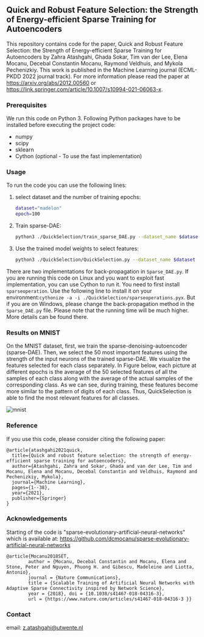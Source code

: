 ## Quick and Robust Feature Selection: the Strength of Energy-efficient Sparse Training for Autoencoders
This repository contains code for the paper, Quick and Robust Feature Selection: the Strength of Energy-efficient Sparse Training for Autoencoders by Zahra Atashgahi, Ghada Sokar, Tim van der Lee, Elena Mocanu, Decebal Constantin Mocanu, Raymond Veldhuis, and Mykola Pechenizkiy.  This work is published in the Machine Learning journal (ECML-PKDD 2022 journal track).
For more information please read the paper at https://arxiv.org/abs/2012.00560 or https://link.springer.com/article/10.1007/s10994-021-06063-x. 

### Prerequisites
We run this code on Python 3. Following Python packages have to be installed before executing the project code:
* numpy
* scipy
* sklearn
* Cython (optional - To use the fast implementation)


### Usage
To run the code you can use the following lines:
1. select dataset and the number of training epochs: 
    ```sh
    dataset="madelon"
    epoch=100
    ```
2. Train sparse-DAE:
    ```sh
    python3 ./QuickSelection/train_sparse_DAE.py --dataset_name $dataset --epoch $epoch
    ```
3. Use the trained model weights to select features:
    ```sh
    python3 ./QuickSelection/QuickSelection.py --dataset_name $dataset
    ```
There are two implementations for back-propagation in ```Sparse_DAE.py```. 
If you are running this code on Linux and you want to exploit fast implementation, you can use Cython to run it. You need to first install ```sparseoperation```. Use the following line to install it on your environment:```cythonize -a -i ./QuickSelection/sparseoperations.pyx```.
But if you are on Windows, please change the back-propagation method in the ```Sparse_DAE.py``` file. Please note that the running time will be much higher. More details can be found there.

### Results on MNIST
On the MNIST dataset, first, we train the sparse-denoising-autoencoder (sparse-DAE). Then, we select the 50 most important features using the strength of the input neurons of the trained sparse-DAE. We visualize the features selected for each class separately. In Figure below, each picture at different epochs is the average of the 50 selected features of all the samples of each class along with the average of the actual samples of the corresponding class. As we can see, during training, these features become more similar to the pattern of digits of each class. Thus, QuickSelection is able to find the most relevant features for all classes.

![mnist](https://github.com/zahraatashgahi/QuickSelection/blob/main/mnist.JPG)

### Reference
If you use this code, please consider citing the following paper:
```
@article{atashgahi2021quick,
  title={Quick and robust feature selection: the strength of energy-efficient sparse training for autoencoders},
  author={Atashgahi, Zahra and Sokar, Ghada and van der Lee, Tim and Mocanu, Elena and Mocanu, Decebal Constantin and Veldhuis, Raymond and Pechenizkiy, Mykola},
  journal={Machine Learning},
  pages={1--38},
  year={2021},
  publisher={Springer}
}

```
### Acknowledgements
Starting of the code is "sparse-evolutionary-artificial-neural-networks" which is available at:
https://github.com/dcmocanu/sparse-evolutionary-artificial-neural-networks
```
@article{Mocanu2018SET, 
        author = {Mocanu, Decebal Constantin and Mocanu, Elena and Stone, Peter and Nguyen, Phuong H. and Gibescu, Madeleine and Liotta, Antonio}, 
        journal = {Nature Communications}, 
        title = {Scalable Training of Artificial Neural Networks with Adaptive Sparse Connectivity inspired by Network Science}, 
        year = {2018}, doi = {10.1038/s41467-018-04316-3}, 
        url = {https://www.nature.com/articles/s41467-018-04316-3 }}
```

### Contact
email: z.atashgahi@utwente.nl
